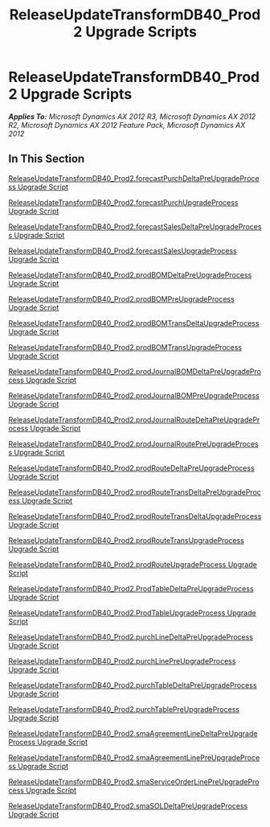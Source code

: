 ﻿---
title: ReleaseUpdateTransformDB40_Prod2 Upgrade Scripts
TOCTitle: ReleaseUpdateTransformDB40_Prod2 Upgrade Scripts
ms:assetid: 46379686-d83f-47eb-b69c-672a1cc21387
ms:mtpsurl: https://msdn.microsoft.com/en-us/library/JJ718958(v=AX.60)
ms:contentKeyID: 49707992
ms.date: 05/18/2015
mtps_version: v=AX.60
---

# ReleaseUpdateTransformDB40\_Prod2 Upgrade Scripts 


_**Applies To:** Microsoft Dynamics AX 2012 R3, Microsoft Dynamics AX 2012 R2, Microsoft Dynamics AX 2012 Feature Pack, Microsoft Dynamics AX 2012_

## In This Section

[ReleaseUpdateTransformDB40\_Prod2.forecastPurchDeltaPreUpgradeProcess Upgrade Script](releaseupdatetransformdb40-prod2-forecastpurchdeltapreupgradeprocess-upgrade-script.md)

[ReleaseUpdateTransformDB40\_Prod2.forecastPurchUpgradeProcess Upgrade Script](releaseupdatetransformdb40-prod2-forecastpurchupgradeprocess-upgrade-script.md)

[ReleaseUpdateTransformDB40\_Prod2.forecastSalesDeltaPreUpgradeProcess Upgrade Script](releaseupdatetransformdb40-prod2-forecastsalesdeltapreupgradeprocess-upgrade-script.md)

[ReleaseUpdateTransformDB40\_Prod2.forecastSalesUpgradeProcess Upgrade Script](releaseupdatetransformdb40-prod2-forecastsalesupgradeprocess-upgrade-script.md)

[ReleaseUpdateTransformDB40\_Prod2.prodBOMDeltaPreUpgradeProcess Upgrade Script](releaseupdatetransformdb40-prod2-prodbomdeltapreupgradeprocess-upgrade-script.md)

[ReleaseUpdateTransformDB40\_Prod2.prodBOMPreUpgradeProcess Upgrade Script](releaseupdatetransformdb40-prod2-prodbompreupgradeprocess-upgrade-script.md)

[ReleaseUpdateTransformDB40\_Prod2.prodBOMTransDeltaUpgradeProcess Upgrade Script](releaseupdatetransformdb40-prod2-prodbomtransdeltaupgradeprocess-upgrade-script.md)

[ReleaseUpdateTransformDB40\_Prod2.prodBOMTransUpgradeProcess Upgrade Script](releaseupdatetransformdb40-prod2-prodbomtransupgradeprocess-upgrade-script.md)

[ReleaseUpdateTransformDB40\_Prod2.prodJournalBOMDeltaPreUpgradeProcess Upgrade Script](releaseupdatetransformdb40-prod2-prodjournalbomdeltapreupgradeprocess-upgrade-script.md)

[ReleaseUpdateTransformDB40\_Prod2.prodJournalBOMPreUpgradeProcess Upgrade Script](releaseupdatetransformdb40-prod2-prodjournalbompreupgradeprocess-upgrade-script.md)

[ReleaseUpdateTransformDB40\_Prod2.prodJournalRouteDeltaPreUpgradeProcess Upgrade Script](releaseupdatetransformdb40-prod2-prodjournalroutedeltapreupgradeprocess-upgrade-script.md)

[ReleaseUpdateTransformDB40\_Prod2.prodJournalRoutePreUpgradeProcess Upgrade Script](releaseupdatetransformdb40-prod2-prodjournalroutepreupgradeprocess-upgrade-script.md)

[ReleaseUpdateTransformDB40\_Prod2.prodRouteDeltaPreUpgradeProcess Upgrade Script](releaseupdatetransformdb40-prod2-prodroutedeltapreupgradeprocess-upgrade-script.md)

[ReleaseUpdateTransformDB40\_Prod2.prodRouteTransDeltaPreUpgradeProcess Upgrade Script](releaseupdatetransformdb40-prod2-prodroutetransdeltapreupgradeprocess-upgrade-script.md)

[ReleaseUpdateTransformDB40\_Prod2.prodRouteTransDeltaUpgradeProcess Upgrade Script](releaseupdatetransformdb40-prod2-prodroutetransdeltaupgradeprocess-upgrade-script.md)

[ReleaseUpdateTransformDB40\_Prod2.prodRouteTransUpgradeProcess Upgrade Script](releaseupdatetransformdb40-prod2-prodroutetransupgradeprocess-upgrade-script.md)

[ReleaseUpdateTransformDB40\_Prod2.prodRouteUpgradeProcess Upgrade Script](releaseupdatetransformdb40-prod2-prodrouteupgradeprocess-upgrade-script.md)

[ReleaseUpdateTransformDB40\_Prod2.ProdTableDeltaPreUpgradeProcess Upgrade Script](releaseupdatetransformdb40-prod2-prodtabledeltapreupgradeprocess-upgrade-script.md)

[ReleaseUpdateTransformDB40\_Prod2.ProdTableUpgradeProcess Upgrade Script](releaseupdatetransformdb40-prod2-prodtableupgradeprocess-upgrade-script.md)

[ReleaseUpdateTransformDB40\_Prod2.purchLineDeltaPreUpgradeProcess Upgrade Script](releaseupdatetransformdb40-prod2-purchlinedeltapreupgradeprocess-upgrade-script.md)

[ReleaseUpdateTransformDB40\_Prod2.purchLinePreUpgradeProcess Upgrade Script](releaseupdatetransformdb40-prod2-purchlinepreupgradeprocess-upgrade-script.md)

[ReleaseUpdateTransformDB40\_Prod2.purchTableDeltaPreUpgradeProcess Upgrade Script](releaseupdatetransformdb40-prod2-purchtabledeltapreupgradeprocess-upgrade-script.md)

[ReleaseUpdateTransformDB40\_Prod2.purchTablePreUpgradeProcess Upgrade Script](releaseupdatetransformdb40-prod2-purchtablepreupgradeprocess-upgrade-script.md)

[ReleaseUpdateTransformDB40\_Prod2.smaAgreementLineDeltaPreUpgradeProcess Upgrade Script](releaseupdatetransformdb40-prod2-smaagreementlinedeltapreupgradeprocess-upgrade-script.md)

[ReleaseUpdateTransformDB40\_Prod2.smaAgreementLinePreUpgradeProcess Upgrade Script](releaseupdatetransformdb40-prod2-smaagreementlinepreupgradeprocess-upgrade-script.md)

[ReleaseUpdateTransformDB40\_Prod2.smaServiceOrderLinePreUpgradeProcess Upgrade Script](releaseupdatetransformdb40-prod2-smaserviceorderlinepreupgradeprocess-upgrade-script.md)

[ReleaseUpdateTransformDB40\_Prod2.smaSOLDeltaPreUpgradeProcess Upgrade Script](releaseupdatetransformdb40-prod2-smasoldeltapreupgradeprocess-upgrade-script.md)

  


